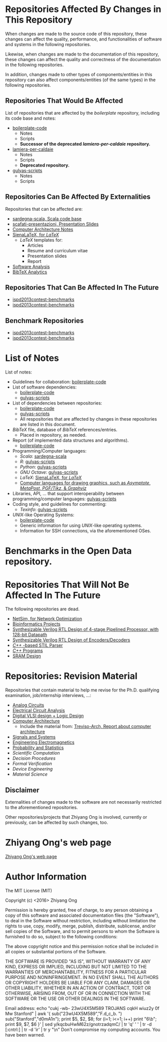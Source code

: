 #	Repositories Affected By Changes in This Repository

When changes are made to the source code of this repository, these
	changes can affect the quality, performance, and functionalities
	of software and systems in the following repositories.

Likewise, when changes are made to the documentation of this
	repository, these changes can affect the quality and correctness
	of the documentation in the following repositories.

In addition, changes made to other types of components/entities in
	this repository can also affect components/entities (of the same
	types) in the following repositories.

##	Repositories That Would Be Affected

List of repositories that are affected by the *boilerplate* repository,
	including its code base and notes:

+ [boilerplate-code](https://github.com/eda-ricercatore/boilerplate-code)
	- Notes
	- Scripts
	- **Successor of the deprecated *lamiera-per-caldaie* repository.**
+ [lamiera-per-caldaie](https://github.com/eda-globetrotter/lamiera-per-caldaie)
	- Notes
	- Scripts
	- **Deprecated repository.**
+ [gulyas-scripts](https://github.com/eda-ricercatore/gulyas-scripts)
	- Notes
	- Scripts





## Repositories Can Be Affected By Externalities

Repositories that can be affected are:
+ [sardegna-scala, Scala code base](https://github.com/eda-ricercatore/sardegna-scala)
+ [scafati-presentazioni, Presentation Slides](https://github.com/eda-globetrotter/scafati-presentazioni)
+ [Computer Architecture Notes](https://github.com/eda-globetrotter/Treviso-Arch)
+ [SienaLaTeX, for *LaTeX*](https://github.com/eda-globetrotter/SienaLaTeX)
	- *LaTeX* templates for:
		* Articles
		* Resume and curriculum vitae
		* Presentation slides
		* Report
+ [Software Analysis](https://github.com/eda-ricercatore/caprese-sw-analy)
+ [BibTeX Analytics](https://github.com/eda-ricercatore/bibtex-analytics)



##	Repositories That Can Be Affected In The Future

+ [ispd2013contest-benchmarks](https://github.com/eda-globetrotter/ispd2013contest-benchmarks)
+ [ispd2013contest-benchmarks](https://github.com/eda-ricercatore/ispd2013contest-benchmarks)





##	Benchmark Repositories

+ [ispd2013contest-benchmarks](https://github.com/eda-globetrotter/ispd2013contest-benchmarks)
+ [ispd2013contest-benchmarks](https://github.com/eda-ricercatore/ispd2013contest-benchmarks)






#	List of Notes

List of notes:
+ Guidelines for collaboration: [boilerplate-code](https://github.com/eda-ricercatore/boilerplate-code)
+ List of software dependencies:
	- [boilerplate-code](https://github.com/eda-ricercatore/boilerplate-code)
	- [gulyas-scripts](https://github.com/eda-ricercatore/gulyas-scripts)
+ List of dependencies between repositories:
	- [boilerplate-code](https://github.com/eda-ricercatore/boilerplate-code)
	- [gulyas-scripts](https://github.com/eda-ricercatore/gulyas-scripts)
	- All respositories that are affected by changes in these
		repositories are listed in this document. 
+ *BibTeX* file, database of *BibTeX* references/entries.
	- Placed in repository, as needed.
+ Report (of implemented data structures and algorithms).
	- [boilerplate-code](https://github.com/eda-ricercatore/boilerplate-code)
+ Programming/Computer languages:
	- *Scala*: [sardegna-scala](https://github.com/eda-ricercatore/sardegna-scala)
	- *R*: [gulyas-scripts](https://github.com/eda-ricercatore/gulyas-scripts) 
	- *Python*: [gulyas-scripts](https://github.com/eda-ricercatore/gulyas-scripts) 
	- *GNU Octave*: [gulyas-scripts](https://github.com/eda-ricercatore/gulyas-scripts)
	- *LaTeX*: [SienaLaTeX, for *LaTeX*](https://github.com/eda-globetrotter/SienaLaTeX)
	- [Computer languages for drawing graphics, such as *Asymptote*, *MetaPost*, *PGF/Tikz*, & *Graphviz*](https://github.com/eda-ricercatore/gulyas-scripts/blob/master/notes/drawing-graphics.md)
+ Libraries, API, ... that support interoperability between programming/computer languages: [gulyas-scripts](https://github.com/eda-ricercatore/gulyas-scripts)
+ Coding style, and guidelines for commenting:
	- *Texinfo*: [gulyas-scripts](https://github.com/eda-ricercatore/gulyas-scripts)
+ *UNIX*-like Operating Systems:
	- [boilerplate-code](https://github.com/eda-ricercatore/boilerplate-code)
	- Generic information for using *UNIX*-like operating systems.
	- Information for SSH connections, via the aforementioned OSes.






#	Benchmarks in the Open Data repository.




#	Repositories That Will Not Be Affected In The Future

The following repositories are dead.
+ [NetSim, for Network Optimization](https://github.com/eda-ricercatore/NetSim)
+ [Bioinformatics Projects](https://github.com/eda-ricercatore/Calabria-Digital-Bio)
+ [Synthesizable Verilog RTL Design of 4-stage Pipelined Processor, with 128-bit Datapath](https://github.com/eda-ricercatore/MarcheProcessor)
+ [Synthesizable Verilog RTL Design of Encoders/Decoders](https://github.com/eda-ricercatore/PicenoDecoders)
+ [*C++* -based STIL Parser](https://github.com/eda-ricercatore/Lombardia-STIL)
+ [*C++* Programs](https://github.com/eda-ricercatore/Campania-Cpp)
+ [SRAM Design](https://github.com/eda-ricercatore/Modica-SRAM)







#	Repositories: Revision Material

Repositories that contain material to help me revise for the
	Ph.D. qualifying examination, job/internship interviews, ...:
+ [Analog Circuits](https://github.com/eda-globetrotter/genova-circuiti-analogici)
+ [Electrical Circuit Analysis](https://github.com/eda-globetrotter/como-analisi-del-circuito)
+ [Digital VLSI design + Logic Design](https://github.com/eda-globetrotter/puglia-circuiti-digitali)
+ [Computer Architecture](https://github.com/eda-globetrotter/lucca-architettura-del-computer)
	- Include the material from: [Treviso-Arch, Report about computer architecture](https://github.com/eda-globetrotter/Treviso-Arch) 
+ [Signals and Systems](https://github.com/eda-globetrotter/bergamo-segnali-e-sistemi)
+ [Engineering Electromagnetics](https://github.com/eda-globetrotter/bolzano-elettromagnetismo)
+ [Probability and Statistics](https://github.com/eda-globetrotter/bologna-probabilita-e-statistica)
+ *Scientific Computation*
+ *Decision Procedures*
+ *Formal Verification*
+ *Device Engineering*
+ *Material Science*

















##	Disclaimer

Externalities of changes made to the software are not necessarily
	restricted to the aforementioned repositories. 

Other repositories/projects that Zhiyang Ong is involved, currently
	or previously, can be affected by such changes, too.  





#	Zhiyang Ong's web page

[Zhiyang Ong's web page](https://eda-ricercatore.github.io)


#	Author Information


The MIT License (MIT)

Copyright (c) <2016> Zhiyang Ong

Permission is hereby granted, free of charge, to any person obtaining a copy of this software and associated documentation files (the "Software"), to deal in the Software without restriction, including without limitation the rights to use, copy, modify, merge, publish, distribute, sublicense, and/or sell copies of the Software, and to permit persons to whom the Software is furnished to do so, subject to the following conditions:

The above copyright notice and this permission notice shall be included in all copies or substantial portions of the Software.

THE SOFTWARE IS PROVIDED "AS IS", WITHOUT WARRANTY OF ANY KIND, EXPRESS OR IMPLIED, INCLUDING BUT NOT LIMITED TO THE WARRANTIES OF MERCHANTABILITY, FITNESS FOR A PARTICULAR PURPOSE AND NONINFRINGEMENT. IN NO EVENT SHALL THE AUTHORS OR COPYRIGHT HOLDERS BE LIABLE FOR ANY CLAIM, DAMAGES OR OTHER LIABILITY, WHETHER IN AN ACTION OF CONTRACT, TORT OR OTHERWISE, ARISING FROM, OUT OF OR IN CONNECTION WITH THE SOFTWARE OR THE USE OR OTHER DEALINGS IN THE SOFTWARE.

Email address: echo "cukj -wb- 23wU4X5M589 TROJANS cqkH wiuz2y 0f Mw Stanford" | awk '{ sub("23wU4X5M589","F.d_c_b. ") sub("Stanford","d0mA1n"); print $5, $2, $8; for (i=1; i<=1; i++) print "6\b"; print $9, $7, $6 }' | sed y/kqcbuHwM62z/gnotrzadqmC/ | tr 'q' ' ' | tr -d [:cntrl:] | tr -d 'ir' | tr y "\n"		Don't compromise my computing accounts. You have been warned.


